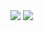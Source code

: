 <div>
   <img src="https://github-readme-stats.vercel.app/api/top-langs/?username=cristoferleandro&layout=compact&theme=merko"/>
   <img src="https://github-readme-stats.vercel.app/api/?username=cristoferleandro&show_icons=true&theme=merko"/>


</div>
